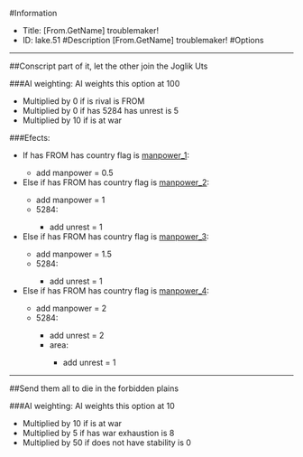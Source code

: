 #Information
 - Title: [From.GetName] troublemaker!
 - ID: lake.51
#Description
[From.GetName] troublemaker!
#Options

___
##Conscript part of it, let the other join the Joglik Uts

###AI weighting:
AI weights this option at 100
 - Multiplied by 0 if is rival is FROM
 - Multiplied by 0 if has 5284 has unrest is 5
 - Multiplied by 10 if is at war


###Efects:<ul><li>If has FROM has country flag is [manpower_1](../flags/manpower_1.md):</li><ul><li>add manpower = 0.5</li></ul><li>Else if has FROM has country flag is [manpower_2](../flags/manpower_2.md):</li><ul><li>add manpower = 1</li><li>5284:</li><ul><li>add unrest = 1</li></ul></ul><li>Else if has FROM has country flag is [manpower_3](../flags/manpower_3.md):</li><ul><li>add manpower = 1.5</li><li>5284:</li><ul><li>add unrest = 1</li></ul></ul><li>Else if has FROM has country flag is [manpower_4](../flags/manpower_4.md):</li><ul><li>add manpower = 2</li><li>5284:</li><ul><li>add unrest = 2</li><li>area:</li><ul><li>add unrest = 1</li></ul></ul></ul></ul>

___
##Send them all to die in the forbidden plains

###AI weighting:
AI weights this option at 10
 - Multiplied by 10 if is at war
 - Multiplied by 5 if has war exhaustion is 8
 - Multiplied by 50 if does not have stability is 0

